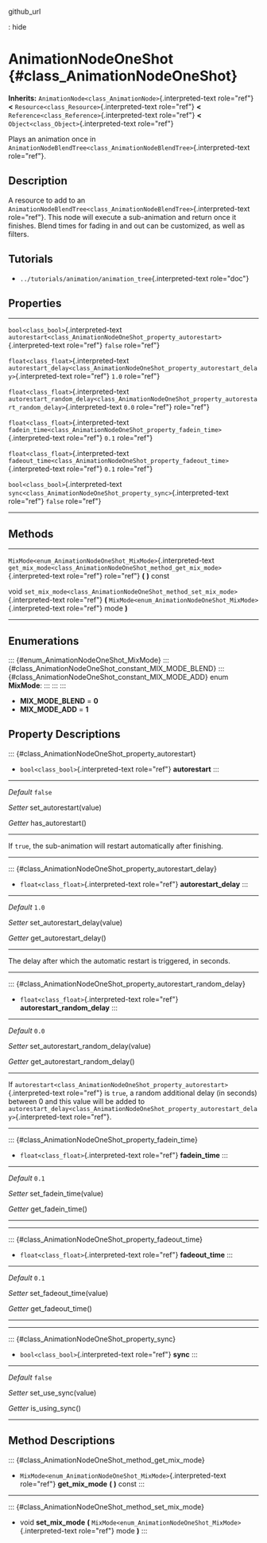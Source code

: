 github\_url

:   hide

AnimationNodeOneShot {#class_AnimationNodeOneShot}
====================

**Inherits:** `AnimationNode<class_AnimationNode>`{.interpreted-text
role="ref"} **\<** `Resource<class_Resource>`{.interpreted-text
role="ref"} **\<** `Reference<class_Reference>`{.interpreted-text
role="ref"} **\<** `Object<class_Object>`{.interpreted-text role="ref"}

Plays an animation once in
`AnimationNodeBlendTree<class_AnimationNodeBlendTree>`{.interpreted-text
role="ref"}.

Description
-----------

A resource to add to an
`AnimationNodeBlendTree<class_AnimationNodeBlendTree>`{.interpreted-text
role="ref"}. This node will execute a sub-animation and return once it
finishes. Blend times for fading in and out can be customized, as well
as filters.

Tutorials
---------

-   `../tutorials/animation/animation_tree`{.interpreted-text
    role="doc"}

Properties
----------

  ---------------------------------------- ------------------------------------------------------------------------------------------------------------ ---------
  `bool<class_bool>`{.interpreted-text     `autorestart<class_AnimationNodeOneShot_property_autorestart>`{.interpreted-text role="ref"}                 `false`
  role="ref"}                                                                                                                                           

  `float<class_float>`{.interpreted-text   `autorestart_delay<class_AnimationNodeOneShot_property_autorestart_delay>`{.interpreted-text role="ref"}     `1.0`
  role="ref"}                                                                                                                                           

  `float<class_float>`{.interpreted-text   `autorestart_random_delay<class_AnimationNodeOneShot_property_autorestart_random_delay>`{.interpreted-text   `0.0`
  role="ref"}                              role="ref"}                                                                                                  

  `float<class_float>`{.interpreted-text   `fadein_time<class_AnimationNodeOneShot_property_fadein_time>`{.interpreted-text role="ref"}                 `0.1`
  role="ref"}                                                                                                                                           

  `float<class_float>`{.interpreted-text   `fadeout_time<class_AnimationNodeOneShot_property_fadeout_time>`{.interpreted-text role="ref"}               `0.1`
  role="ref"}                                                                                                                                           

  `bool<class_bool>`{.interpreted-text     `sync<class_AnimationNodeOneShot_property_sync>`{.interpreted-text role="ref"}                               `false`
  role="ref"}                                                                                                                                           
  ---------------------------------------- ------------------------------------------------------------------------------------------------------------ ---------

Methods
-------

  ---------------------------------------------------------------- ----------------------------------------------------------------------------------
  `MixMode<enum_AnimationNodeOneShot_MixMode>`{.interpreted-text   `get_mix_mode<class_AnimationNodeOneShot_method_get_mix_mode>`{.interpreted-text
  role="ref"}                                                      role="ref"} **(** **)** const

  void                                                             `set_mix_mode<class_AnimationNodeOneShot_method_set_mix_mode>`{.interpreted-text
                                                                   role="ref"} **(** `MixMode<enum_AnimationNodeOneShot_MixMode>`{.interpreted-text
                                                                   role="ref"} mode **)**
  ---------------------------------------------------------------- ----------------------------------------------------------------------------------

Enumerations
------------

::: {#enum_AnimationNodeOneShot_MixMode}
::: {#class_AnimationNodeOneShot_constant_MIX_MODE_BLEND}
::: {#class_AnimationNodeOneShot_constant_MIX_MODE_ADD}
enum **MixMode**:
:::
:::
:::

-   **MIX\_MODE\_BLEND** = **0**
-   **MIX\_MODE\_ADD** = **1**

Property Descriptions
---------------------

::: {#class_AnimationNodeOneShot_property_autorestart}
-   `bool<class_bool>`{.interpreted-text role="ref"} **autorestart**
:::

  ----------- -------------------------
  *Default*   `false`

  *Setter*    set\_autorestart(value)

  *Getter*    has\_autorestart()
  ----------- -------------------------

If `true`, the sub-animation will restart automatically after finishing.

------------------------------------------------------------------------

::: {#class_AnimationNodeOneShot_property_autorestart_delay}
-   `float<class_float>`{.interpreted-text role="ref"}
    **autorestart\_delay**
:::

  ----------- --------------------------------
  *Default*   `1.0`

  *Setter*    set\_autorestart\_delay(value)

  *Getter*    get\_autorestart\_delay()
  ----------- --------------------------------

The delay after which the automatic restart is triggered, in seconds.

------------------------------------------------------------------------

::: {#class_AnimationNodeOneShot_property_autorestart_random_delay}
-   `float<class_float>`{.interpreted-text role="ref"}
    **autorestart\_random\_delay**
:::

  ----------- ----------------------------------------
  *Default*   `0.0`

  *Setter*    set\_autorestart\_random\_delay(value)

  *Getter*    get\_autorestart\_random\_delay()
  ----------- ----------------------------------------

If
`autorestart<class_AnimationNodeOneShot_property_autorestart>`{.interpreted-text
role="ref"} is `true`, a random additional delay (in seconds) between 0
and this value will be added to
`autorestart_delay<class_AnimationNodeOneShot_property_autorestart_delay>`{.interpreted-text
role="ref"}.

------------------------------------------------------------------------

::: {#class_AnimationNodeOneShot_property_fadein_time}
-   `float<class_float>`{.interpreted-text role="ref"} **fadein\_time**
:::

  ----------- --------------------------
  *Default*   `0.1`

  *Setter*    set\_fadein\_time(value)

  *Getter*    get\_fadein\_time()
  ----------- --------------------------

------------------------------------------------------------------------

::: {#class_AnimationNodeOneShot_property_fadeout_time}
-   `float<class_float>`{.interpreted-text role="ref"} **fadeout\_time**
:::

  ----------- ---------------------------
  *Default*   `0.1`

  *Setter*    set\_fadeout\_time(value)

  *Getter*    get\_fadeout\_time()
  ----------- ---------------------------

------------------------------------------------------------------------

::: {#class_AnimationNodeOneShot_property_sync}
-   `bool<class_bool>`{.interpreted-text role="ref"} **sync**
:::

  ----------- -----------------------
  *Default*   `false`

  *Setter*    set\_use\_sync(value)

  *Getter*    is\_using\_sync()
  ----------- -----------------------

Method Descriptions
-------------------

::: {#class_AnimationNodeOneShot_method_get_mix_mode}
-   `MixMode<enum_AnimationNodeOneShot_MixMode>`{.interpreted-text
    role="ref"} **get\_mix\_mode** **(** **)** const
:::

------------------------------------------------------------------------

::: {#class_AnimationNodeOneShot_method_set_mix_mode}
-   void **set\_mix\_mode** **(**
    `MixMode<enum_AnimationNodeOneShot_MixMode>`{.interpreted-text
    role="ref"} mode **)**
:::
